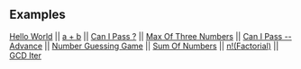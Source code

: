 <span></span>
## Examples
[Hello World](./helloworld) ||
[a + b](./a_plus_b) ||
[Can I Pass ?](./canIpass) ||
[Max Of Three Numbers](./maxOfThreeNumbers) ||
[Can I Pass -- Advance](./canIpassAdv) ||
[Number Guessing Game](./NumberGuessingGame) ||
[Sum Of Numbers](./sumOfNumbers) ||
[n!(Factorial)](./Factorial) ||
[GCD Iter](./gcdIter)
